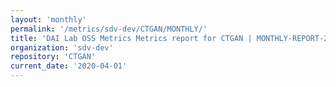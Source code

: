 ```yaml
---
layout: 'monthly'
permalink: '/metrics/sdv-dev/CTGAN/MONTHLY/'
title: 'DAI Lab OSS Metrics Metrics report for CTGAN | MONTHLY-REPORT-2020-04-01'
organization: 'sdv-dev'
repository: 'CTGAN'
current_date: '2020-04-01'
---
```


